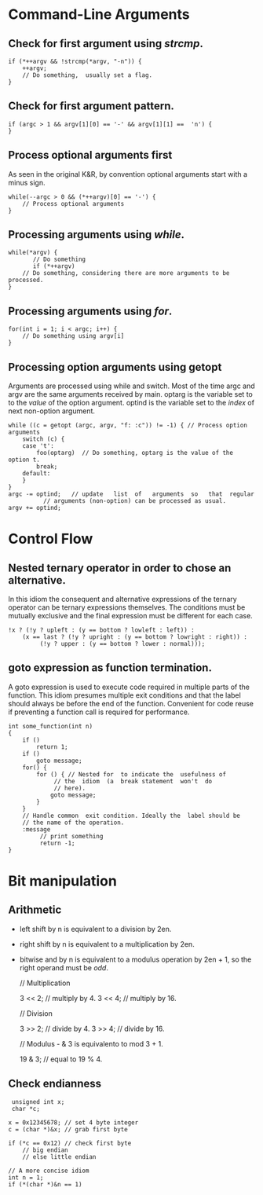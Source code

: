 

# Command-Line Arguments


## Check for first argument using *strcmp*.

    if (*++argv && !strcmp(*argv, "-n")) {
    	++argv;
    	// Do something,  usually set a flag.
    }


## Check for first argument pattern.

    if (argc > 1 && argv[1][0] == '-' && argv[1][1] ==  'n') {        
    }


## Process optional arguments first

As seen in the original K&R, by convention optional arguments start with a minus sign. 

    while(--argc > 0 && (*++argv)[0] == '-') {
    	// Process optional arguments
    }


## Processing arguments using *while*.

    while(*argv) {
           // Do something
           if (*++argv)
    	// Do something, considering there are more arguments to be processed.
    }


## Processing arguments using *for*.

    
    for(int i = 1; i < argc; i++) {
    	// Do something using argv[i]
    }


## Processing option arguments using getopt

Arguments are processed using while and switch. 
Most of the time argc and argv are the same arguments received by main.
optarg is the variable set to to the *value* of the  option argument.
optind is the variable set to the *index* of next non-option argument.

    while ((c = getopt (argc, argv, "f: :c")) != -1) { // Process option arguments
    	switch (c) {
    	case 't':
    		foo(optarg)  // Do something, optarg is the value of the option t.
    		break;
    	default:
    	}
    }
    argc -= optind;   // update   list  of   arguments  so   that  regular
    		  // arguments (non-option) can be processed as usual.
    argv += optind;


# Control Flow


## Nested ternary operator in order to chose an alternative.

In  this  idiom the  consequent  and  alternative expressions  of  the
ternary  operator   can  be   ternary  expressions   themselves.   The
conditions must be mutually exclusive and the final expression must be
different for each case.

    !x ? (!y ? upleft : (y == bottom ? lowleft : left)) :
        (x == last ? (!y ? upright : (y == bottom ? lowright : right)) :
    		 (!y ? upper : (y == bottom ? lower : normal)));


## goto expression as function termination.

A goto expression  is used to execute code required  in multiple parts
of the  function.  This  idiom presumes  multiple exit  conditions and
that the label should always be before the end of the function.
Convenient for  code reuse if preventing a function call  is required
for performance.

    int some_function(int n) 
    {
    	if ()
    		return 1;
    	if ()
    		goto message;
    	for() {
    		for () { // Nested for  to indicate the  usefulness of
    			 // the  idiom  (a  break statement  won't  do
    			 // here).
    			goto message;
    		}
    	}
    	// Handle common  exit condition. Ideally the  label should be
    	// the name of the operation.
    	:message
    		 // print something
    		 return -1;
    }


# Bit manipulation


## Arithmetic

-   left shift by n is equivalent to a division by 2en.
-   right shift by n is equivalent to a multiplication by 2en.
-   bitwise and by n is equivalent to a modulus operation by 2en + 1, so
    the right operand must be *odd*.

    
    // Multiplication
    
    3 << 2; // multiply by 4.
    3 << 4; // multiply by 16.
    
    // Division
    
    3 >> 2; // divide by 4.
    3 >> 4; // divide by 16.
    
    // Modulus - & 3 is equivalento to mod 3 + 1.
    
    19 & 3; // equal to  19 % 4.


## Check endianness

    
     unsigned int x;
     char *c;
    
    x = 0x12345678; // set 4 byte integer
    c = (char *)&x; // grab first byte
    
    if (*c == 0x12) // check first byte
    	// big endian
    	// else little endian
    
    // A more concise idiom
    int n = 1;
    if (*(char *)&n == 1)

